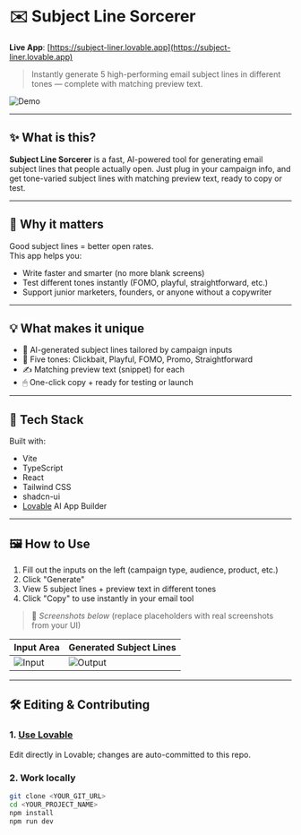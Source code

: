 # ✉️ Subject Line Sorcerer

**Live App**: [https://subject-liner.lovable.app](https://subject-liner.lovable.app)

> Instantly generate 5 high-performing email subject lines in different tones — complete with matching preview text.

![Demo](demo/demo.gif)

---

## ✨ What is this?

**Subject Line Sorcerer** is a fast, AI-powered tool for generating email subject lines that people actually open. Just plug in your campaign info, and get tone-varied subject lines with matching preview text, ready to copy or test.

---

## 🚀 Why it matters

Good subject lines = better open rates.  
This app helps you:
- Write faster and smarter (no more blank screens)
- Test different tones instantly (FOMO, playful, straightforward, etc.)
- Support junior marketers, founders, or anyone without a copywriter

---

## 💡 What makes it unique

- 🧠 AI-generated subject lines tailored by campaign inputs  
- 🎯 Five tones: Clickbait, Playful, FOMO, Promo, Straightforward  
- ✍️ Matching preview text (snippet) for each  
- 🖱 One-click copy + ready for testing or launch  

---

## 🔧 Tech Stack

Built with:
- Vite
- TypeScript
- React
- Tailwind CSS
- shadcn-ui
- [Lovable](https://lovable.dev) AI App Builder

---

## 🖼 How to Use

1. Fill out the inputs on the left (campaign type, audience, product, etc.)
2. Click "Generate"
3. View 5 subject lines + preview text in different tones
4. Click "Copy" to use instantly in your email tool

> 📸 *Screenshots below* (replace placeholders with real screenshots from your UI)

| Input Area                                | Generated Subject Lines                          |
|-------------------------------------------|--------------------------------------------------|
| ![Input](demo/input.png)                  | ![Output](demo/output.png)                       |

---

## 🛠 Editing & Contributing

### 1. [Use Lovable](https://lovable.dev/projects/51311353-2f6d-4ce0-8e15-cb25d778c6e2)  
Edit directly in Lovable; changes are auto-committed to this repo.

### 2. Work locally

```sh
git clone <YOUR_GIT_URL>
cd <YOUR_PROJECT_NAME>
npm install
npm run dev

